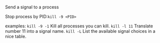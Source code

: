 Send a signal to a process

Stop process by PID:`kill -9 <PID>`

examples:
`kill -9 -1` Kill all processes you can kill.
`kill -l 11` Translate number 11 into a signal name.
`kill -L` List the available signal choices in a nice table.

